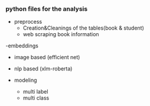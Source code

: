 ###  python files for the analysis

- preprocess 
  - Creation&Cleanings of the tables(book & student) 
  - web scraping book information 

-embeddings
  - image based (efficient net)
  - nlp based (xlm-roberta)
  
- modeling 
  - multi label 
  - multi class 
